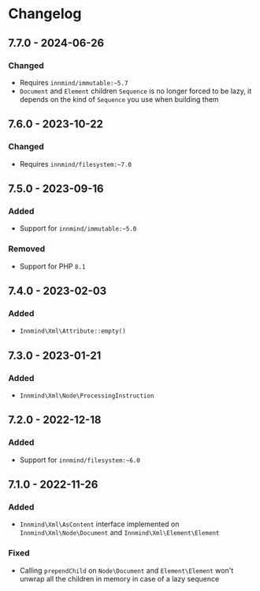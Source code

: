 # Changelog

## 7.7.0 - 2024-06-26

### Changed

- Requires `innmind/immutable:~5.7`
- `Document` and `Element` children `Sequence` is no longer forced to be lazy, it depends on the kind of `Sequence` you use when building them

## 7.6.0 - 2023-10-22

### Changed

- Requires `innmind/filesystem:~7.0`

## 7.5.0 - 2023-09-16

### Added

- Support for `innmind/immutable:~5.0`

### Removed

- Support for PHP `8.1`

## 7.4.0 - 2023-02-03

### Added

- `Innmind\Xml\Attribute::empty()`

## 7.3.0 - 2023-01-21

### Added

- `Innmind\Xml\Node\ProcessingInstruction`

## 7.2.0 - 2022-12-18

### Added

- Support for `innmind/filesystem:~6.0`

## 7.1.0 - 2022-11-26

### Added

- `Innmind\Xml\AsContent` interface implemented on `Innmind\Xml\Node\Document` and `Innmind\Xml\Element\Element`

### Fixed

- Calling `prependChild` on `Node\Document` and `Element\Element` won't unwrap all the children in memory in case of a lazy sequence
